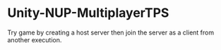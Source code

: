 # Unity-NUP-MultiplayerTPS
Try game by creating a host server then join the server as a client from another execution.

